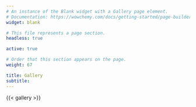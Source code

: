```yaml
---
# An instance of the Blank widget with a Gallery page element.
# Documentation: https://wowchemy.com/docs/getting-started/page-builder/
widget: blank

# This file represents a page section.
headless: true

active: true

# Order that this section appears on the page.
weight: 67

title: Gallery
subtitle:
---
```


{{< gallery >}}
